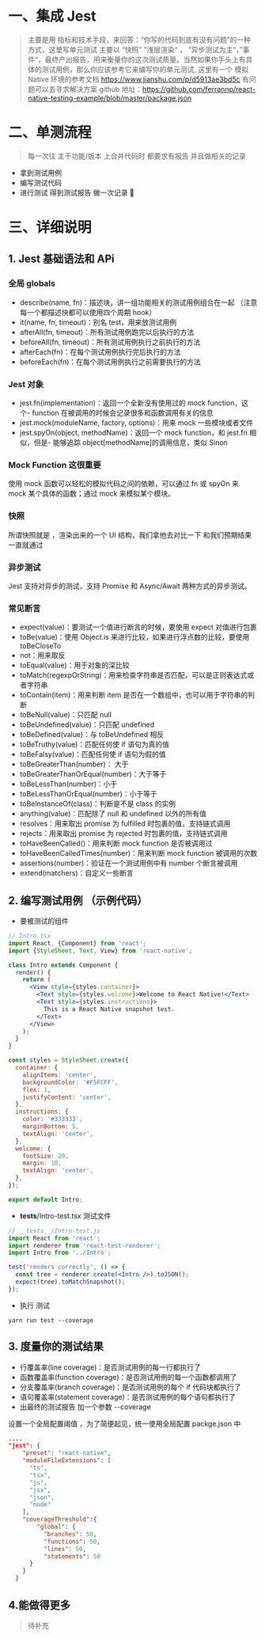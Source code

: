 # 一、集成 Jest

> 主要是用 指标和技术手段，来回答：“你写的代码到底有没有问题”的一种方式，这里写单元测试 主要以 “快照” ”浅层渲染“ ， ”异步测试为主“，”事件“，最终产出报告，用来衡量你的这次测试质量。当然如果你手头上有具体的测试用例，那么你应该参考它来编写你的单元测试, 这里有一个 模拟 Native 环境的参考文档 <https://www.jianshu.com/p/d5913ae3bd5c> 有问题可以去寻求解决方案 github 地址：<https://github.com/ferrannp/react-native-testing-example/blob/master/package.json>

# 二、单测流程

> 每一次往 主干功能/版本 上合并代码时 都要求有报告 并且做相关的记录

- 拿到测试用例
- 编写测试代码
- 进行测试 得到测试报告 做一次记录 📝

# 三、详细说明

## 1. Jest 基础语法和 APi

### 全局 globals

- describe(name, fn)：描述块，讲一组功能相关的测试用例组合在一起 （注意每一个都描述快都可以使用四个周期 hook）
- it(name, fn, timeout)：别名 test，用来放测试用例
- afterAll(fn, timeout)：所有测试用例跑完以后执行的方法
- beforeAll(fn, timeout)：所有测试用例执行之前执行的方法
- afterEach(fn)：在每个测试用例执行完后执行的方法
- beforeEach(fn)：在每个测试用例执行之前需要执行的方法

### Jest 对象

- jest.fn(implementation)：返回一个全新没有使用过的 mock function，这个- function 在被调用的时候会记录很多和函数调用有关的信息
- jest.mock(moduleName, factory, options)：用来 mock 一些模块或者文件
- jest.spyOn(object, methodName)：返回一个 mock function，和 jest.fn 相似，但是- 能够追踪 object[methodName]的调用信息，类似 Sinon

### Mock Function 这很重要

使用 mock 函数可以轻松的模拟代码之间的依赖，可以通过 fn 或 spyOn 来 mock 某个具体的函数；通过 mock 来模拟某个模块。

### 快照

所谓快照就是 ，渲染出来的一个 UI 结构，我们拿他去对比一下 和我们预期结果一直就通过

### 异步测试

Jest 支持对异步的测试，支持 Promise 和 Async/Await 两种方式的异步测试。

### 常见断言

- expect(value)：要测试一个值进行断言的时候，要使用 expect 对值进行包裹
- toBe(value)：使用 Object.is 来进行比较，如果进行浮点数的比较，要使用 toBeCloseTo
- not：用来取反
- toEqual(value)：用于对象的深比较
- toMatch(regexpOrString)：用来检查字符串是否匹配，可以是正则表达式或者字符串
- toContain(item)：用来判断 item 是否在一个数组中，也可以用于字符串的判断
- toBeNull(value)：只匹配 null
- toBeUndefined(value)：只匹配 undefined
- toBeDefined(value)：与 toBeUndefined 相反
- toBeTruthy(value)：匹配任何使 if 语句为真的值
- toBeFalsy(value)：匹配任何使 if 语句为假的值
- toBeGreaterThan(number)： 大于
- toBeGreaterThanOrEqual(number)：大于等于
- toBeLessThan(number)：小于
- toBeLessThanOrEqual(number)：小于等于
- toBeInstanceOf(class)：判断是不是 class 的实例
- anything(value)：匹配除了 null 和 undefined 以外的所有值
- resolves：用来取出 promise 为 fulfilled 时包裹的值，支持链式调用
- rejects：用来取出 promise 为 rejected 时包裹的值，支持链式调用
- toHaveBeenCalled()：用来判断 mock function 是否被调用过
- toHaveBeenCalledTimes(number)：用来判断 mock function 被调用的次数
- assertions(number)：验证在一个测试用例中有 number 个断言被调用
- extend(matchers)：自定义一些断言

## 2. 编写测试用例 （示例代码）

- 要被测试的组件

```jsx
// Intro.tsx
import React, {Component} from 'react';
import {StyleSheet, Text, View} from 'react-native';

class Intro extends Component {
  render() {
    return (
      <View style={styles.container}>
        <Text style={styles.welcome}>Welcome to React Native!</Text>
        <Text style={styles.instructions}>
          This is a React Native snapshot test.
        </Text>
      </View>
    );
  }
}

const styles = StyleSheet.create({
  container: {
    alignItems: 'center',
    backgroundColor: '#F5FCFF',
    flex: 1,
    justifyContent: 'center',
  },
  instructions: {
    color: '#333333',
    marginBottom: 5,
    textAlign: 'center',
  },
  welcome: {
    fontSize: 20,
    margin: 10,
    textAlign: 'center',
  },
});

export default Intro;
```

- **tests**/Intro-test.tsx 测试文件

```jsx
// __tests__/Intro-test.js
import React from 'react';
import renderer from 'react-test-renderer';
import Intro from '../Intro';

test('renders correctly', () => {
  const tree = renderer.create(<Intro />).toJSON();
  expect(tree).toMatchSnapshot();
});
```

- 执行 测试

```shell
yarn run test --coverage
```

## 3. 度量你的测试结果

- 行覆盖率(line coverage)：是否测试用例的每一行都执行了
- 函数覆盖率(function coverage)：是否测试用例的每一个函数都调用了
- 分支覆盖率(branch coverage)：是否测试用例的每个 if 代码块都执行了
- 语句覆盖率(statement coverage)：是否测试用例的每个语句都执行了
- 出最终的测试报告 加一个参数 --coverage

设置一个全局配置阈值 ，为了简便起见，统一使用全局配置 packge.json 中

```json
....
"jest": {
    "preset": "react-native",
    "moduleFileExtensions": [
      "ts",
      "tsx",
      "js",
      "jsx",
      "json",
      "node"
    ],
    "coverageThreshold":{
        "global": {
          "branches": 50,
          "functions": 50,
          "lines": 50,
          "statements": 50
      }
    }
  }
```

## 4.能做得更多

> 待补充
